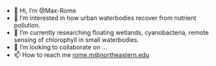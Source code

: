 - 👋 Hi, I’m @Max-Rome
- 👀 I’m interested in how urban waterbodies recover from nutrient pollution.
- 🌱 I’m currently researching floating wetlands, cyanobacteria, remote sensing of chlorophyll in small waterbodies.
- 💞️ I’m looking to collaborate on ...
- 📫 How to reach me rome.m@northeastern.edu

<!---
Max-Rome/Max-Rome is a ✨ special ✨ repository because its `README.md` (this file) appears on your GitHub profile.
You can click the Preview link to take a look at your changes.
--->
